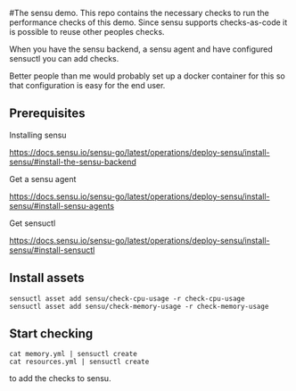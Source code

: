 #The sensu demo.
This repo contains the necessary checks to run the performance checks
of this demo.
Since sensu supports checks-as-code it is possible to reuse other peoples
checks.


When you have the sensu backend, a sensu agent and have configured
sensuctl you can add checks. 


Better people than me would probably set up a docker container for this
so that configuration is easy for the end user.


## Prerequisites
Installing sensu

https://docs.sensu.io/sensu-go/latest/operations/deploy-sensu/install-sensu/#install-the-sensu-backend

Get a sensu agent

https://docs.sensu.io/sensu-go/latest/operations/deploy-sensu/install-sensu/#install-sensu-agents

Get sensuctl

https://docs.sensu.io/sensu-go/latest/operations/deploy-sensu/install-sensu/#install-sensuctl

## Install assets
```
sensuctl asset add sensu/check-cpu-usage -r check-cpu-usage
sensuctl asset add sensu/check-memory-usage -r check-memory-usage
```

## Start checking
```
cat memory.yml | sensuctl create
cat resources.yml | sensuctl create 
```
to add the checks to sensu.